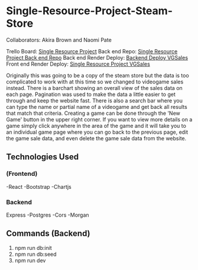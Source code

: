 # Single-Resource-Project-Steam-Store

Collaborators: Akira Brown and Naomi Pate

Trello Board: [Single Resource Project](https://trello.com/invite/b/mr31x05m/ATTI71bb9782a388b4c7ec45f6aa95c615c5DB5E661D/single-resource-project)
Back end Repo: [Single Resource Project Back end Repo](https://github.com/naomipate/Project-Single-Resource-Steam-Store/tree/main/Steam-Store-back-end)
Back end Render Deploy: [Backend Deploy VGSales](https://project-single-resource-steam-store.onrender.com)
Front end Render Deploy: [Single Resource Project VGSales](https://singleresourcevgsales.netlify.app/)

Originally this was going to be a copy of the steam store but the data is too complicated to work with at this time so we changed to videogame sales instead.
There is a barchart showing an overall view of the sales data on each page. Pagination was used to make the data a little easier to get through and keep the website fast. There is also a search bar where you can type the name or partial name of a videogame and get back all results that match that criteria. Creating a game can be done through the 'New Game' button in the upper right corner. If you want to view more details on a game simply click anywhere in the area of the game and it will take you to an individual game page where you can go back to the previous page, edit the game sale data, and even delete the game sale data from the website.

## Technologies Used 

### (Frontend)
-React
-Bootstrap
-Chartjs

### Backend
Express
-Postgres
-Cors
-Morgan

## Commands (Backend)
1. npm run db:init
2. npm run db:seed
3. npm run dev
